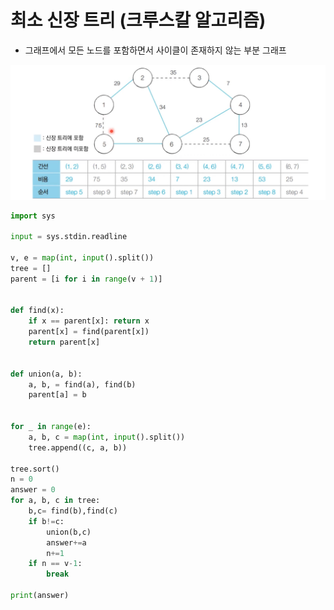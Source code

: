 # 최소 신장 트리 (크루스칼 알고리즘)

- 그래프에서 모든 노드를 포함하면서 사이클이 존재하지 않는 부분 그래프

![img_1.png](img_1.png)


```python
import sys

input = sys.stdin.readline

v, e = map(int, input().split())
tree = []
parent = [i for i in range(v + 1)]


def find(x):
    if x == parent[x]: return x
    parent[x] = find(parent[x])
    return parent[x]


def union(a, b):
    a, b, = find(a), find(b)
    parent[a] = b


for _ in range(e):
    a, b, c = map(int, input().split())
    tree.append((c, a, b))

tree.sort()
n = 0
answer = 0
for a, b, c in tree:
    b,c= find(b),find(c)
    if b!=c:
        union(b,c)
        answer+=a
        n+=1
    if n == v-1:
        break

print(answer)
```